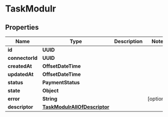 

# TaskModulr


## Properties

| Name | Type | Description | Notes |
|------------ | ------------- | ------------- | -------------|
|**id** | **UUID** |  |  |
|**connectorId** | **UUID** |  |  |
|**createdAt** | **OffsetDateTime** |  |  |
|**updatedAt** | **OffsetDateTime** |  |  |
|**status** | **PaymentStatus** |  |  |
|**state** | **Object** |  |  |
|**error** | **String** |  |  [optional] |
|**descriptor** | [**TaskModulrAllOfDescriptor**](TaskModulrAllOfDescriptor.md) |  |  |



